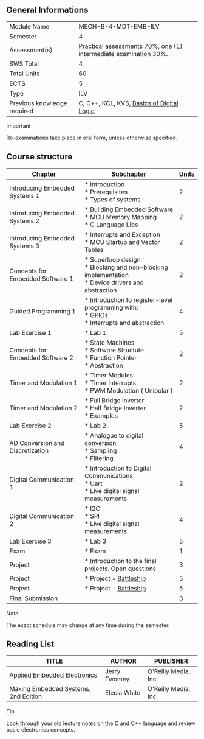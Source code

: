 
## General Informations
|                             |                                                                                                                        |
|-----------------------------|------------------------------------------------------------------------------------------------------------------------|
| Module Name                 | MECH-B-4-MDT-EMB-ILV                                                                                                   |
| Semester                    | 4                                                                                                                      |
| Assessment(s)               | Practical assessments 70%, one (1) intermediate examination 30%.                                                       |
| SWS Total                   | 4                                                                                                                      |
| Total Units                 | 60                                                                                                                     |
| ECTS                        | 5                                                                                                                      |
| Type                        | ILV                                                                                                                    |
| Previous knowledge required | C, C++, KCL, KVS, [Basics of Digital Logic](https://www.geeksforgeeks.org/digital-electronics-logic-design-tutorials/) |

> [!IMPORTANT]
> Re-examinations take place in oral form, unless otherwise specified.

## Course structure
| Chapter                          | Subchapter                                                                                           | Units |
|----------------------------------|------------------------------------------------------------------------------------------------------|-------|
| Introducing Embedded Systems 1   | * Introduction <br>* Prerequisites <br>* Types of systems                                            | 2     |
| Introducing Embedded Systems 2   | * Building Embedded Software<br>* MCU Memory Mapping <br>* C Language Libs                           | 2     |
| Introducing Embedded Systems 3   | * Interrupts and Exception <br>* MCU Startup and Vector Tables                                       | 2     |
| Concepts for Embedded Software 1 | * Superloop design<br>* Blocking and non-blocking implementation<br>* Device drivers and abstraction | 2     |
| Guided Programming 1             | * Introduction to register-level programming with:<br>* GPIOs<br>* Interrupts and abstraction        | 4     |
| Lab Exercise 1                   | * Lab 1                                                                                              | 5     |
| Concepts for Embedded Software 2 | * State Machines<br>* Software Structute  <br>* Function Pointer <br>* Abstraction                   | 2     |
| Timer and Modulation 1           | * Timer Modules<br>* Timer Interrupts  <br>* PWM Modulation ( Unipolar )<br>                         | 2     |
| Timer and Modulation 2           | * Full Bridge Inverter <br>* Half Bridge Inverter <br>* Examples                                     | 2     |
| Lab Exercise 2                   | * Lab 2                                                                                              | 5     |
| AD Conversion and Discretization | * Analogue to digital conversion<br>* Sampling<br>* Filtering                                        | 4     |
| Digital Communication 1          | * Introduction to Digital Communications<br> * Uart <br> * Live digital signal measurements            | 2     |
| Digital Communication 2          | * I2C<br>* SPI<br>* Live digital signal measurements                                                  | 4     |
| Lab Exercise 3                   | * Lab 3                                                                                              | 5     |
| Exam                             | * Exam                                                                                               | 1     |
| Project                          | * Introduction to the final projects. Open questions                                                 | 3     |
| Project                          | * Project - [Battleship](https://en.wikipedia.org/wiki/Battleship_(game))                            | 5     |
| Project                          | * Project - [Battleship](https://en.wikipedia.org/wiki/Battleship_(game))                            | 5     |
| Final Submission                 |                                                                                                      | 3     |

> [!NOTE]
> The exact schedule may change at any time during the semester. 

## Reading List
| TITLE                                | AUTHOR       | PUBLISHER           |
|--------------------------------------|--------------|---------------------|
| Applied Embedded Electronics         | Jerry Twomey | O'Reilly Media, Inc |
| Making Embedded Systems, 2nd Edition | Elecia White | O'Reilly Media, Inc |


> [!TIP]
> Look through your old lecture notes on the C and C++ language and review basic electronics concepts.
